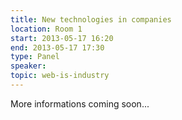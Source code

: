 ```yaml
---
title: New technologies in companies
location: Room 1
start: 2013-05-17 16:20
end: 2013-05-17 17:30
type: Panel
speaker: 
topic: web-is-industry
---
```


More informations coming soon...